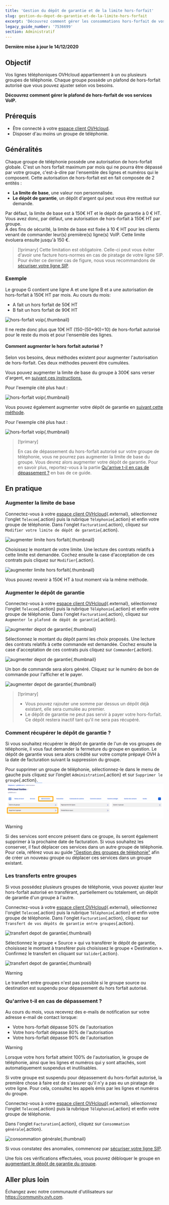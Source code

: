 ```yaml
---
title: 'Gestion du dépôt de garantie et de la limite hors-forfait'
slug: gestion-du-depot-de-garantie-et-de-la-limite-hors-forfait
excerpt: 'Découvrez comment gérer les consommations hors-forfait de vos services VoIP OVHcloud'
legacy_guide_number: '7536699'
section: Administratif
---
```


**Dernière mise à jour le 14/12/2020**

## Objectif

Vos lignes téléphoniques OVHcloud appartiennent à un ou plusieurs groupes de téléphonie. Chaque groupe possède un plafond de hors-forfait autorisé que vous pouvez ajuster selon vos besoins.

**Découvrez comment gérer le plafond de hors-forfait de vos services VoIP.**

## Prérequis

- Être connecté à votre [espace client OVHcloud](https://www.ovh.com/auth/?action=gotomanager&from=https://www.ovh.com/fr/&ovhSubsidiary=fr).
- Disposer d'au moins un groupe de téléphonie.

## Généralités

Chaque groupe de téléphonie possède une autorisation de hors-forfait globale. C'est un hors forfait maximum par mois qui ne pourra être dépassé par votre groupe, c'est-à-dire par l'ensemble des lignes et numéros qui le composent.
Cette autorisation de hors-forfait est en fait composée de 2 entités :

- **La limite de base**, une valeur non personnalisée.
- **Le dépôt de garantie**, un dépôt d'argent qui peut vous être restitué sur demande.

Par défaut, la limite de base est à 150€ HT et le dépôt de garantie à 0 € HT. Vous avez donc, par défaut, une autorisation de hors-forfait à 150€ HT par groupe.
<br>À des fins de sécurité, la limite de base est fixée à 10 € HT pour les clients venant de commander leur(s) première(s) ligne(s) VoIP. Cette limite évoluera ensuite jusqu'à 150 €. 

> [!primary]
> Cette limitation est obligatoire. Celle-ci peut vous éviter d'avoir une facture hors-normes en cas de piratage de votre ligne SIP.
> Pour éviter ce dernier cas de figure, nous vous recommandons de [sécuriser votre ligne SIP](https://docs.ovh.com/fr/voip/securiser-ligne-sip/).  
> 

### Exemple

Le groupe G contient une ligne A et une ligne B et a une autorisation de hors-forfait à 150€ HT par mois. 
Au cours du mois:

-   A fait un hors forfait de 50€ HT
-   B fait un hors forfait de 90€ HT

![hors-forfait voip](images/HFvoip1.png){.thumbnail}

Il ne reste donc plus que 10€ HT (150-(50+90)=10) de hors-forfait autorisé pour le reste du mois et pour l'ensemble des lignes.

#### Comment augmenter le hors forfait autorisé ? 

Selon vos besoins, deux méthodes existent pour augmenter l'autorisation de hors-forfait. Ces deux méthodes peuvent être cumulées.

Vous pouvez augmenter la limite de base du groupe à 300€ sans verser d'argent, en [suivant ces instructions.](https://docs.ovh.com/fr/voip/gestion-du-depot-de-garantie-et-de-la-limite-hors-forfait/#augmenter-la-limite-de-base)

Pour l'exemple cité plus haut :

![hors-forfait voip](images/HFvoip2.png){.thumbnail}


Vous pouvez également augmenter votre dépôt de garantie en [suivant cette méthode](https://docs.ovh.com/fr/voip/gestion-du-depot-de-garantie-et-de-la-limite-hors-forfait/#augmenter-le-depot-de-garantie). 

Pour l'exemple cité plus haut :

![hors-forfait voip](images/HFvoip3.png){.thumbnail}

> [!primary]
>
> En cas de dépassement du hors-forfait autorisé sur votre groupe de téléphonie, vous ne pourrez pas augmenter la limite de base du groupe. Vous devrez alors augmenter votre dépôt de garantie.
> Pour en savoir plus, reportez-vous à la partie [Qu'arrive t-il en cas de dépassement ?](https://docs.ovh.com/fr/voip/gestion-du-depot-de-garantie-et-de-la-limite-hors-forfait/#quarrive-t-il-en-cas-de-depassement) en bas de ce guide.
>


## En pratique

### Augmenter la limite de base

Connectez-vous à votre [espace client OVHcloud](https://www.ovh.com/auth/?action=gotomanager&from=https://www.ovh.com/fr/&ovhSubsidiary=fr){.external}, sélectionnez l'onglet `Telecom`{.action} puis la rubrique `Téléphonie`{.action} et enfin votre groupe de téléphonie.
Dans l'onglet `Facturation`{.action}, cliquez sur `Modifier votre limite de dépôt de garantie`{.action}.

![augmenter limite hors forfait](images/hflimit1.png){.thumbnail}

Choisissez le montant de votre limite. Une lecture des contrats relatifs à cette limite est demandée. Cochez ensuite la case d'acceptation de ces contrats puis cliquez sur `Modifier`{.action}.

![augmenter limite hors forfait](images/hflimit2.png){.thumbnail}

Vous pouvez revenir à 150€ HT à tout moment via la même méthode.

### Augmenter le dépôt de garantie

Connectez-vous à votre [espace client OVHcloud](https://www.ovh.com/auth/?action=gotomanager&from=https://www.ovh.com/fr/&ovhSubsidiary=fr){.external}, sélectionnez l'onglet `Telecom`{.action} puis la rubrique `Téléphonie`{.action} et enfin votre groupe de téléphonie.
Dans l'onglet `Facturation`{.action}, cliquez sur `Augmenter le plafond de dépôt de garantie`{.action}.

![augmenter depot de garantie](images/securitydeposit1.png){.thumbnail}

Sélectionnez le montant du dépôt parmi les choix proposés. Une lecture des contrats relatifs à cette commande est demandée. Cochez ensuite la case d'acceptation de ces contrats puis cliquez sur `Commander`{.action}. 

![augmenter depot de garantie](images/securitydeposit2.png){.thumbnail}

Un bon de commande sera alors généré. Cliquez sur le numéro de bon de commande pour l'afficher et le payer.

![augmenter depot de garantie](images/securitydeposit3b.png){.thumbnail}

> [!primary]
> - Vous pouvez rajouter une somme par dessus un dépôt déjà existant, elle sera cumulée au premier.
> - Le dépôt de garantie ne peut pas servir à payer votre hors-forfait. Ce dépôt restera inactif tant qu'il ne sera pas récupéré.
>

### Comment récupérer le dépôt de garantie ?

Si vous souhaitez récupérer le dépôt de garantie de l'un de vos groupes de téléphonie, il vous faut demander la fermeture du groupe en question.
Le dépôt de garantie vous sera alors crédité sur votre compte prépayé OVH à la date de facturation suivant la suppression du groupe.

Pour supprimer un groupe de téléphonie, sélectionnez-le dans le menu de gauche puis cliquez sur l’onglet `Administration`{.action} et sur `Supprimer le groupe`{.action}.
![Suppression groupe de téléphonie](images/SupprGroup.png)

> [!warning]
> Si des services sont encore présent dans ce groupe, ils seront également supprimer à la prochaine date de facturation.
> Si vous souhaitez les conserver, il faut déplacer ces services dans un autre groupe de téléphonie.
> Pour cela, référez vous au guide ["Gestion des groupes de téléphonie"](https://docs.ovh.com/fr/voip/gestion-des-groupes-de-telephonie/) afin de créer un nouveau groupe ou déplacer ces services dans un groupe existant.


### Les transferts entre groupes

Si vous possédez plusieurs groupes de téléphonie, vous pouvez ajuster leur hors-forfait autorisé en transférant, partiellement ou totalement, un dépôt de garantie d'un groupe à l'autre.

Connectez-vous à votre [espace client OVHcloud](https://www.ovh.com/auth/?action=gotomanager&from=https://www.ovh.com/fr/&ovhSubsidiary=fr){.external}, sélectionnez l'onglet `Telecom`{.action} puis la rubrique `Téléphonie`{.action} et enfin votre groupe de téléphonie.
Dans l'onglet `Facturation`{.action}, cliquez sur `Transfert de vos dépôts de garantie entre groupes`{.action}.

![transfert depot de garantie](images/transferdeposit1.png){.thumbnail}

Sélectionnez le groupe « Source » qui va transférer le dépôt de garantie, choisissez le montant à transférer puis choisissez le groupe « Destination ». Confirmez le transfert en cliquant sur `Valider`{.action}. 

![transfert depot de garantie](images/transferdeposit2.png){.thumbnail}


> [!warning]
> Le transfert entre groupes n'est pas possible si le groupe source ou destination est suspendu pour dépassement du hors forfait autorisé.
>

### Qu'arrive t-il en cas de dépassement ?

Au cours du mois, vous recevrez des e-mails de notification sur votre adresse e-mail de contact lorsque:

- Votre hors-forfait dépasse 50% de l'autorisation
- Votre hors-forfait dépasse 80% de l'autorisation
- Votre hors-forfait dépasse 90% de l'autorisation

> [!warning]
> Lorsque votre hors forfait atteint 100% de l'autorisation, le groupe de téléphonie, ainsi que les lignes et numéros qui y sont attachés, sont automatiquement suspendus et inutilisables.
>

Si votre groupe est suspendu pour dépassement du hors-forfait autorisé, la première chose à faire est de s'assurer qu'il n'y a pas eu un piratage de votre ligne. Pour cela, consultez les appels émis par les lignes et numéros du groupe.

Connectez-vous à votre [espace client OVHcloud](https://www.ovh.com/auth/?action=gotomanager&from=https://www.ovh.com/fr/&ovhSubsidiary=fr){.external}, sélectionnez l'onglet `Telecom`{.action} puis la rubrique `Téléphonie`{.action} et enfin votre groupe de téléphonie.

Dans l'onglet `Facturation`{.action}, cliquez sur `Consommation générale`{.action}.

![consommation générale](images/voipconso.png){.thumbnail}

Si vous constatez des anomalies, commencez par [sécuriser votre ligne SIP](https://docs.ovh.com/fr/voip/securiser-ligne-sip/). 

Une fois ces vérifications effectuées, vous pouvez débloquer le groupe en [augmentant le dépôt de garantie du groupe](https://docs.ovh.com/fr/voip/gestion-du-depot-de-garantie-et-de-la-limite-hors-forfait/#augmenter-le-depot-de-garantie).

## Aller plus loin

Échangez avec notre communauté d'utilisateurs sur <https://community.ovh.com>.
